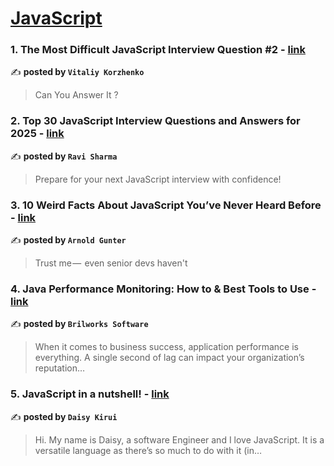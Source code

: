 
<h1><a href=https://medium.com/tag/javascript-development/recommended target="_blank" rel="noopener noreferrer">JavaScript</a></h1>
<h3>1. The Most Difficult JavaScript Interview Question #2 - <a href="https://medium.com/@vitaliykorzenkoua/the-most-difficult-javascript-interview-question-2-08dc0b1a7536" target="_blank" rel="noopener noreferrer">link</a></h3>

✍️ **posted by `Vitaliy Korzhenko`**

<blockquote>Can You Answer It ?</blockquote>

<h3>2. Top 30 JavaScript Interview Questions and Answers for 2025 - <a href="https://medium.com/@javascriptcentric/top-30-javascript-interview-questions-and-answers-for-2024-7f1e2d1d0638" target="_blank" rel="noopener noreferrer">link</a></h3>

✍️ **posted by `Ravi Sharma`**

<blockquote>Prepare for your next JavaScript interview with confidence!</blockquote>

<h3>3. 10 Weird Facts About JavaScript You’ve Never Heard Before - <a href="https://medium.com/@arnoldgunter/10-weird-facts-about-javascript-youve-never-heard-before-6ccb14628121" target="_blank" rel="noopener noreferrer">link</a></h3>

✍️ **posted by `Arnold Gunter`**

<blockquote>Trust me —  even senior devs haven't</blockquote>

<h3>4. Java Performance Monitoring: How to & Best Tools to Use - <a href="https://medium.com/@Brilworks/java-performance-monitoring-how-to-best-tools-to-use-fe9657904a83" target="_blank" rel="noopener noreferrer">link</a></h3>

✍️ **posted by `Brilworks Software`**

<blockquote>When it comes to business success, application performance is everything. A single second of lag can impact your organization’s reputation…</blockquote>

<h3>5. JavaScript in a nutshell! - <a href="https://medium.com/@daisykirui/javascript-in-a-nutshell-669dab5b6e78" target="_blank" rel="noopener noreferrer">link</a></h3>

✍️ **posted by `Daisy Kirui`**

<blockquote>Hi. My name is Daisy, a software Engineer and I love JavaScript. It is a versatile language as there’s so much to do with it (in…</blockquote>

